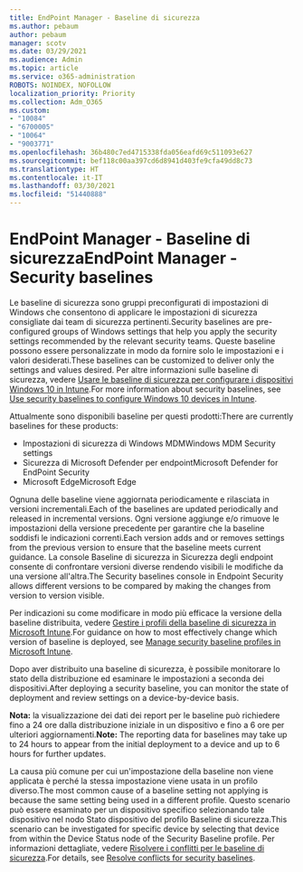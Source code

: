```yaml
---
title: EndPoint Manager - Baseline di sicurezza
ms.author: pebaum
author: pebaum
manager: scotv
ms.date: 03/29/2021
ms.audience: Admin
ms.topic: article
ms.service: o365-administration
ROBOTS: NOINDEX, NOFOLLOW
localization_priority: Priority
ms.collection: Adm_O365
ms.custom:
- "10084"
- "6700005"
- "10064"
- "9003771"
ms.openlocfilehash: 36b480c7ed4715338fda056eafd69c511093e627
ms.sourcegitcommit: bef118c00aa397cd6d8941d403fe9cfa49dd8c73
ms.translationtype: HT
ms.contentlocale: it-IT
ms.lasthandoff: 03/30/2021
ms.locfileid: "51440888"
---
```

# <a name="endpoint-manager---security-baselines"></a><span data-ttu-id="a4968-102">EndPoint Manager - Baseline di sicurezza</span><span class="sxs-lookup"><span data-stu-id="a4968-102">EndPoint Manager - Security baselines</span></span>

<span data-ttu-id="a4968-103">Le baseline di sicurezza sono gruppi preconfigurati di impostazioni di Windows che consentono di applicare le impostazioni di sicurezza consigliate dai team di sicurezza pertinenti.</span><span class="sxs-lookup"><span data-stu-id="a4968-103">Security baselines are pre-configured groups of Windows settings that help you apply the security settings recommended by the relevant security teams.</span></span> <span data-ttu-id="a4968-104">Queste baseline possono essere personalizzate in modo da fornire solo le impostazioni e i valori desiderati.</span><span class="sxs-lookup"><span data-stu-id="a4968-104">These baselines can be customized to deliver only the settings and values desired.</span></span> <span data-ttu-id="a4968-105">Per altre informazioni sulle baseline di sicurezza, vedere [Usare le baseline di sicurezza per configurare i dispositivi Windows 10 in Intune](https://docs.microsoft.com/mem/intune/protect/security-baselines).</span><span class="sxs-lookup"><span data-stu-id="a4968-105">For more information about security baselines, see [Use security baselines to configure Windows 10 devices in Intune](https://docs.microsoft.com/mem/intune/protect/security-baselines).</span></span>

<span data-ttu-id="a4968-106">Attualmente sono disponibili baseline per questi prodotti:</span><span class="sxs-lookup"><span data-stu-id="a4968-106">There are currently baselines for these products:</span></span>

- <span data-ttu-id="a4968-107">Impostazioni di sicurezza di Windows MDM</span><span class="sxs-lookup"><span data-stu-id="a4968-107">Windows MDM Security settings</span></span>
- <span data-ttu-id="a4968-108">Sicurezza di Microsoft Defender per endpoint</span><span class="sxs-lookup"><span data-stu-id="a4968-108">Microsoft Defender for EndPoint Security</span></span>
- <span data-ttu-id="a4968-109">Microsoft Edge</span><span class="sxs-lookup"><span data-stu-id="a4968-109">Microsoft Edge</span></span>

<span data-ttu-id="a4968-110">Ognuna delle baseline viene aggiornata periodicamente e rilasciata in versioni incrementali.</span><span class="sxs-lookup"><span data-stu-id="a4968-110">Each of the baselines are updated periodically and released in incremental versions.</span></span> <span data-ttu-id="a4968-111">Ogni versione aggiunge e/o rimuove le impostazioni della versione precedente per garantire che la baseline soddisfi le indicazioni correnti.</span><span class="sxs-lookup"><span data-stu-id="a4968-111">Each version adds and or removes settings from the previous version to ensure that the baseline meets current guidance.</span></span> <span data-ttu-id="a4968-112">La console Baseline di sicurezza in Sicurezza degli endpoint consente di confrontare versioni diverse rendendo visibili le modifiche da una versione all'altra.</span><span class="sxs-lookup"><span data-stu-id="a4968-112">The Security baselines console in Endpoint Security allows different versions to be compared by making the changes from version to version visible.</span></span>

<span data-ttu-id="a4968-113">Per indicazioni su come modificare in modo più efficace la versione della baseline distribuita, vedere [Gestire i profili della baseline di sicurezza in Microsoft Intune](https://docs.microsoft.com/mem/intune/protect/security-baselines-configure).</span><span class="sxs-lookup"><span data-stu-id="a4968-113">For guidance on how to most effectively change which version of baseline is deployed, see [Manage security baseline profiles in Microsoft Intune](https://docs.microsoft.com/mem/intune/protect/security-baselines-configure).</span></span>

<span data-ttu-id="a4968-114">Dopo aver distribuito una baseline di sicurezza, è possibile monitorare lo stato della distribuzione ed esaminare le impostazioni a seconda dei dispositivi.</span><span class="sxs-lookup"><span data-stu-id="a4968-114">After deploying a security baseline, you can monitor the state of deployment and review settings on a device-by-device basis.</span></span>

<span data-ttu-id="a4968-115">**Nota:** la visualizzazione dei dati dei report per le baseline può richiedere fino a 24 ore dalla distribuzione iniziale in un dispositivo e fino a 6 ore per ulteriori aggiornamenti.</span><span class="sxs-lookup"><span data-stu-id="a4968-115">**Note:** The reporting data for baselines may take up to 24 hours to appear from the initial deployment to a device and up to 6 hours for further updates.</span></span> 

<span data-ttu-id="a4968-116">La causa più comune per cui un'impostazione della baseline non viene applicata è perché la stessa impostazione viene usata in un profilo diverso.</span><span class="sxs-lookup"><span data-stu-id="a4968-116">The most common cause of a baseline setting not applying is because the same setting being used in a different profile.</span></span> <span data-ttu-id="a4968-117">Questo scenario può essere esaminato per un dispositivo specifico selezionando tale dispositivo nel nodo Stato dispositivo del profilo Baseline di sicurezza.</span><span class="sxs-lookup"><span data-stu-id="a4968-117">This scenario can be investigated for specific device by selecting that device from within the Device Status node of the Security Baseline profile.</span></span> <span data-ttu-id="a4968-118">Per informazioni dettagliate, vedere [Risolvere i conflitti per le baseline di sicurezza](https://docs.microsoft.com/mem/intune/protect/security-baselines-monitor#resolve-conflicts-for-security-baselines).</span><span class="sxs-lookup"><span data-stu-id="a4968-118">For details, see [Resolve conflicts for security baselines](https://docs.microsoft.com/mem/intune/protect/security-baselines-monitor#resolve-conflicts-for-security-baselines).</span></span>